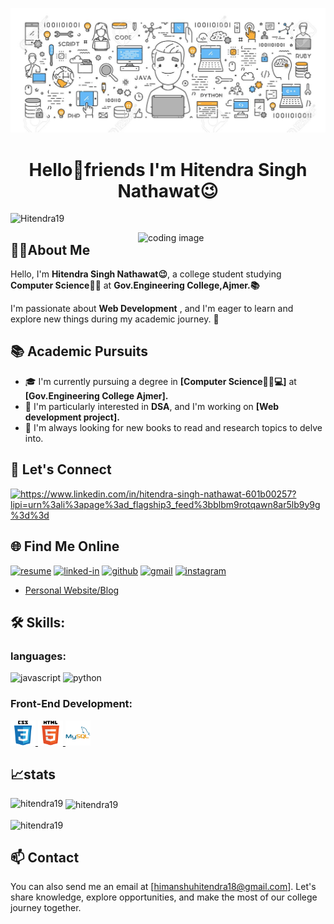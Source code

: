 ![logo](https://github.com/Hitendra19/Hitendra19/blob/main/68747470733a2f2f70726576696577732e31323372662e636f6d2f696d616765732f6b617270656e6b6f696c69612f6b617270656e6b6f696c6961313830362f6b617270656e6b6f696c69613138303630303031312f3130323938383830362d76656.jpg)


<h1 align="center">Hello👋friends I'm Hitendra Singh Nathawat😉</h1>
<p align="left"> <img src="https://komarev.com/ghpvc/?username=Hitendra19&label=Profile%20views&color=0e75b6&style=flat" alt="Hitendra19" /> </p>


<img align="right" alt ="coding image" width="300" src="https://user-images.githubusercontent.com/74038190/241764371-9d0fd0c4-5c7f-4122-b884-64a1e1685d2d.gif">
 

## 🧑‍💻About Me  

Hello, I'm **Hitendra Singh Nathawat😉**, a college student studying **Computer Science👨‍💻** at **Gov.Engineering College,Ajmer.📚**

I'm passionate about **Web Development** , and I'm eager to learn and explore new things during my academic journey. 🌱

## 📚 Academic Pursuits

- 🎓 I'm currently pursuing a degree in **[Computer Science🧑‍💻💻]** at **[Gov.Engineering College Ajmer].**
- 📝 I'm particularly interested in ****DSA****, and I'm working on **[Web development project].**
- 📖 I'm always looking for new books to read and research topics to delve into.

<!--## 💻 Side Projects

Apart from my coursework, I also enjoy working on side projects:

- 🚀 I'm building [Side Project Name] - [Brief Project Description].
- 💡 I'm actively involved in [Student Organization/Club], where I [Your Role or Contributions].
- 🌐 I'm contributing to open-source projects, including [Project Name], which [Project Description].

## 🌱 Extracurricular Activities

I believe in a balanced life, so I'm involved in various extracurricular activities:

- 🏆 I participate in [Sports or Other Physical Activities].
- 📢 I'm a member of the [College Club or Organization] and help organize [Events or Initiatives].
- 🎤 I occasionally perform at open mics and showcase my [Talent or Hobby].-->

## 💬 Let's Connect
<p align="left">
<a href="https://linkedin.com/in/https://www.linkedin.com/in/hitendra-singh-nathawat-601b00257?lipi=urn%3ali%3apage%3ad_flagship3_feed%3bblbm9rotqawn8ar5lb9y9g%3d%3d" target="blank"><img align="center" src="https://raw.githubusercontent.com/rahuldkjain/github-profile-readme-generator/master/src/images/icons/Social/linked-in-alt.svg" alt="https://www.linkedin.com/in/hitendra-singh-nathawat-601b00257?lipi=urn%3ali%3apage%3ad_flagship3_feed%3bblbm9rotqawn8ar5lb9y9g%3d%3d" height="30" width="40" /></a>
</p>


## 🌐 Find Me Online

[![resume](https://img.shields.io/badge/Resume-4285F4?style=for-the-badge&logo=read-the-docs&logoColor=white)](https://linkedin.com/in/https://www.linkedin.com/in/hitendra-singh-nathawat-601b00257?lipi=urn%3ali%3apage%3ad_flagship3_feed%3bblbm9rotqawn8ar5lb9y9g%3d%3d)
[![linked-in](https://img.shields.io/badge/Linked_In-0077B5?style=for-the-badge&logo=LinkedIn&logoColor=white)](https://www.linkedin.com/in/gaurav-vashistha-4575aa254/)
[![github](https://img.shields.io/badge/GitHub-000000?style=for-the-badge&logo=GitHub&logoColor=white)](https://github.com/hitendra19)
[![gmail](https://img.shields.io/badge/Gmail-D14836?style=for-the-badge&logo=Gmail&logoColor=white)](mailto:himanshuhitendra18@gmail.com)
[![instagram](https://img.shields.io/badge/Instagram-E4405F?style=for-the-badge&logo=instagram&logoColor=white)](https://www.instagram.com/itzgaurav_here/)

- [Personal Website/Blog](https://www.yourwebsite.com)

  
## 🛠️ Skills:
### languages:

![javascript](https://img.shields.io/badge/JavaScript-323330?style=for-the-badge&logo=javascript&logoColor=F7DF1E)
![python](https://img.shields.io/badge/Python-3776AB?style=for-the-badge&logo=python&logoColor=white)

### Front-End Development:
<p align="left"> 
 <a href="https://www.w3schools.com/css/" target="_blank" rel="noreferrer"> <img src="https://raw.githubusercontent.com/devicons/devicon/master/icons/css3/css3-original-wordmark.svg" alt="css3" width="40" height="40"/> </a> 
 <a href="https://www.w3.org/html/" target="_blank" rel="noreferrer"> <img src="https://raw.githubusercontent.com/devicons/devicon/master/icons/html5/html5-original-wordmark.svg" alt="html5" width="40" height="40"/> 
 </a> <a href="https://www.mysql.com/" target="_blank" rel="noreferrer"> <img src="https://raw.githubusercontent.com/devicons/devicon/master/icons/mysql/mysql-original-wordmark.svg" alt="mysql" width="40" height="40"/> </a> 

</p>

## 📈stats
<p><img align="left" src="https://github-readme-stats.vercel.app/api/top-langs?username=hitendra19&show_icons=true&locale=en&layout=compact" alt="hitendra19" /></p>

<p>&nbsp;<img align="center" src="https://github-readme-stats.vercel.app/api?username=hitendra19&show_icons=true&locale=en" alt="hitendra19" /></p>

<p><img align="center" src="https://github-readme-streak-stats.herokuapp.com/?user=hitendra19&" alt="hitendra19" /></p>

## 📫 Contact

You can also send me an email at [himanshuhitendra18@gmail.com]. Let's share knowledge, explore opportunities, and make the most of our college journey together.

<!-- Customize this template with your own information and additional sections as needed. -->

<!---
Hitendra19/Hitendra19 is a ✨ special ✨ repository because its `README.md` (this file) appears on your GitHub profile.
You can click the Preview link to take a look at your changes.
--->
